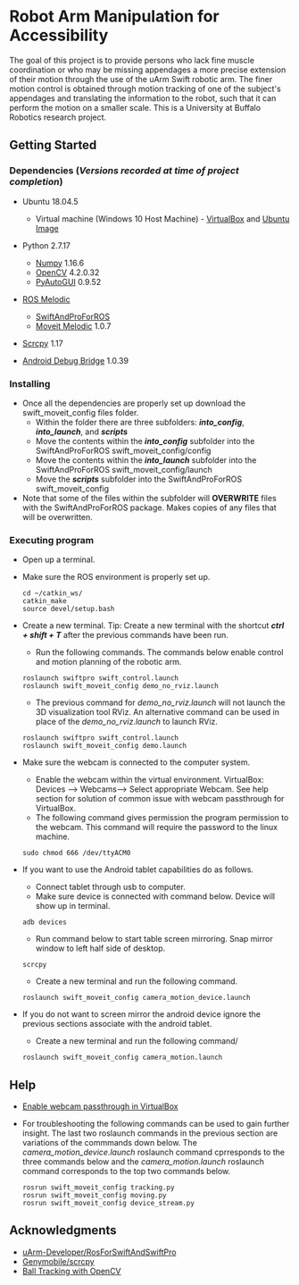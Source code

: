 # Robot Arm Manipulation for Accessibility
The goal of this project is to provide persons who lack fine muscle coordination or who may be missing appendages a more precise extension of their motion through the use of the uArm Swift robotic arm. The finer motion control is obtained through motion tracking of one of the subject's appendages and translating the information to the robot, such that it can perform the motion on a smaller scale. This is a University at Buffalo Robotics research project.

## Getting Started

### Dependencies (*Versions recorded at time of project completion*)

* Ubuntu 18.04.5
  * Virtual machine (Windows 10 Host Machine) - [VirtualBox](https://www.virtualbox.org/wiki/Downloads) and [Ubuntu Image](https://www.linuxvmimages.com/images/ubuntu-1804/)

* Python 2.7.17
  * [Numpy](https://devdocs.io/numpy~1.16/) 1.16.6
  * [OpenCV](https://docs.opencv.org/4.2.0/) 4.2.0.32
  * [PyAutoGUI](https://pyautogui.readthedocs.io/en/latest/) 0.9.52
 
* [ROS Melodic](http://wiki.ros.org/melodic/Installation/Ubuntu )
  * [SwiftAndProForROS](https://github.com/uArm-Developer/RosForSwiftAndSwiftPro)
  * [Moveit Melodic](http://docs.ros.org/en/melodic/api/moveit_tutorials/html/doc/getting_started/getting_started.html) 1.0.7
  
* [Scrcpy](https://github.com/Genymobile/scrcpy) 1.17

* [Android Debug Bridge](https://developer.android.com/studio/command-line/adb) 1.0.39

### Installing

* Once all the dependencies are properly set up download the swift_moveit_config files folder.
  * Within the folder there are three subfolders: ***into_config***, ***into_launch***, and ***scripts***
  * Move the contents within the ***into_config*** subfolder into the SwiftAndProForROS swift_moveit_config/config
  * Move the contents within the ***into_launch*** subfolder into the SwiftAndProForROS swift_moveit_config/launch
  * Move the ***scripts*** subfolder into the SwiftAndProForROS swift_moveit_config
* Note that some of the files within the subfolder will **OVERWRITE** files with the SwiftAndProForROS package. Makes copies of any files that will be overwritten.

### Executing program

* Open up a terminal.
* Make sure the ROS environment is properly set up.
  ```
  cd ~/catkin_ws/
  catkin_make
  source devel/setup.bash
  ```

* Create a new terminal. Tip: Create a new terminal with the shortcut ***ctrl + shift + T*** after the previous commands have been run.
  * Run the following commands. The commands below enable control and motion planning of the robotic arm.
  ```
  roslaunch swiftpro swift_control.launch
  roslaunch swift_moveit_config demo_no_rviz.launch
  ```
  * The previous command for *demo_no_rviz.launch* will not launch the 3D visualization tool RViz. An alternative command can be used in place of the *demo_no_rviz.launch* to launch RViz. 
  ```
  roslaunch swiftpro swift_control.launch
  roslaunch swift_moveit_config demo.launch
  ```

* Make sure the webcam is connected to the computer system. 
  * Enable the webcam within the virtual environment. VirtualBox: Devices --> Webcams--> Select appropriate Webcam. See help section for solution of common issue with webcam passthrough for VirtualBox.
  * The following command gives permission the program permission to the webcam. This command will require the password to the linux machine.
  ```
  sudo chmod 666 /dev/ttyACM0
  ```

* If you want to use the Android tablet capabilities do as follows. 
  * Connect tablet through usb to computer. 
  * Make sure device is connected with command below. Device will show up in terminal.
  ```
  adb devices
  ```
  * Run command below to start table screen mirroring. Snap mirror window to left half side of desktop.
  ```
  scrcpy
  ```
  * Create a new terminal and run the following command.
  ```
  roslaunch swift_moveit_config camera_motion_device.launch
  ```

* If you do not want to screen mirror the android device ignore the previous sections associate with the android tablet. 
  * Create a new terminal and run the following command/
  ```
  roslaunch swift_moveit_config camera_motion.launch
  ```

## Help

* [Enable webcam passthrough in VirtualBox](https://scribles.net/using-webcam-in-virtualbox-guest-os-on-windows-host/)

* For troubleshooting the following commands can be used to gain further insight. The last two roslaunch commands in the previous section are variations of the commmands down below. The *camera_motion_device.launch* roslaunch command cprresponds to the three commands below and the *camera_motion.launch* roslaunch command corresponds to the top two commands below.
  ```
  rosrun swift_moveit_config tracking.py
  rosrun swift_moveit_config moving.py
  rosrun swift_moveit_config device_stream.py
  ```
  
## Acknowledgments

* [uArm-Developer/RosForSwiftAndSwiftPro](https://github.com/uArm-Developer/RosForSwiftAndSwiftPro)
* [Genymobile/scrcpy](https://github.com/Genymobile/scrcpy)
* [Ball Tracking with OpenCV](https://www.pyimagesearch.com/2015/09/14/ball-tracking-with-opencv/)

